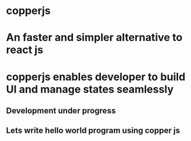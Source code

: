 # copperjs
# An faster and simpler alternative to react js
# copperjs enables developer to build UI and manage states seamlessly
## Development under progress


## Lets write hello world program using copper js
